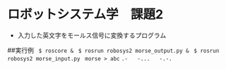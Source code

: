# ロボットシステム学　課題2
* 入力した英文字をモールス信号に変換するプログラム　　

##実行例
` $ roscore &`
` $ rosrun robosys2 morse_output.py &`
` $ rosrun robosys2 morse_input.py`
` morse > abc`
`.-   -...   -.-.`
 
